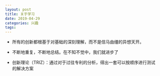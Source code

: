 ```yaml
---
layout: post
title: 关于学习
date: 2019-04-29 
categories: 兴趣
tags: 
---
```


- 所有的创新都根基于对基础的深刻理解，而不是信马由缰的异想天开。
- 不断地重复，不断地总结。在不知不觉中，我们就进步了

- 创新理论（TRIZ）：通过对于过往专利的分析，得出一套可以按顺序进行测试的解决方案

